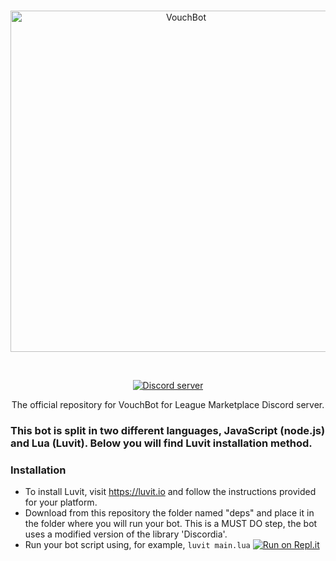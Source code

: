<div align="center">
  <br />
  <p>
    <a href="https://discord.gg/bYX2ATA"><img src="http://i.imgur.com/12kGWOx.png" width="546" alt="VouchBot" /></a>
  </p>
  <br />
  <p>
    <a href="https://discord.gg/bYX2ATA"><img src="https://discordapp.com/api/guilds/327802148295278593/embed.png" alt="Discord server" /></a>
    </p>
    The official repository for VouchBot for League Marketplace Discord server.
  </p>
  </p>
</div>

### This bot is split in two different languages, JavaScript (node.js) and Lua (Luvit). Below you will find Luvit installation method.

### Installation

- To install Luvit, visit https://luvit.io and follow the instructions provided for your platform.
- Download from this repository the folder named "deps" and place it in the folder where you will run your bot. This is a MUST DO step, the bot uses a modified version of the library 'Discordia'.
- Run your bot script using, for example, `luvit main.lua`
[![Run on Repl.it](https://repl.it/badge/github/Xh4H/VouchBot)](https://repl.it/github/Xh4H/VouchBot)